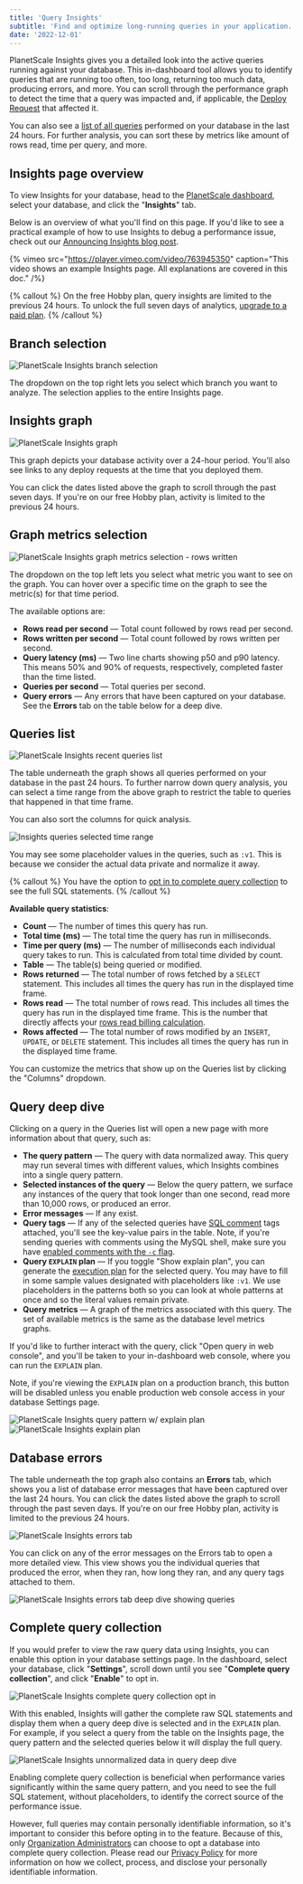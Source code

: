 ```yaml
---
title: 'Query Insights'
subtitle: 'Find and optimize long-running queries in your application.'
date: '2022-12-01'
---
```


PlanetScale Insights gives you a detailed look into the active queries running against your database. This in-dashboard tool allows you to identify queries that are running too often, too long, returning too much data, producing errors, and more. You can scroll through the performance graph to detect the time that a query was impacted and, if applicable, the [Deploy Request](/docs/concepts/deploy-requests) that affected it.

You can also see a [list of all queries](#queries-list) performed on your database in the last 24 hours. For further analysis, you can sort these by metrics like amount of rows read, time per query, and more.

## Insights page overview

To view Insights for your database, head to the [PlanetScale dashboard](https://app.planetscale.com), select your database, and click the "**Insights**" tab.

Below is an overview of what you'll find on this page. If you'd like to see a practical example of how to use Insights to debug a performance issue, check out our [Announcing Insights blog post](/blog/introducing-planetscale-insights-advanced-query-monitoring).

{% vimeo src="https://player.vimeo.com/video/763945350" caption="This video shows an example Insights page. All explanations are covered in this doc." /%}

{% callout %}
On the free Hobby plan, query insights are limited to the previous 24 hours. To unlock the full seven days of
analytics, [upgrade to a paid plan](/docs/concepts/billing).
{% /callout %}

## Branch selection

![PlanetScale Insights branch selection](/assets/docs/concepts/query-insights/branches.png)

The dropdown on the top right lets you select which branch you want to analyze. The selection applies to the entire Insights page.

## Insights graph

![PlanetScale Insights graph](/assets/docs/concepts/query-insights/graph.png)

This graph depicts your database activity over a 24-hour period. You'll also see links to any deploy requests at the time that you deployed them.

You can click the dates listed above the graph to scroll through the past seven days. If you're on our free Hobby plan, activity is limited to the previous 24 hours.

## Graph metrics selection

![PlanetScale Insights graph metrics selection - rows written](/assets/docs/concepts/query-insights/metrics.png)

The dropdown on the top left lets you select what metric you want to see on the graph. You can hover over a specific time on the graph to see the metric(s) for that time period.

The available options are:

- **Rows read per second** &mdash; Total count followed by rows read per second.
- **Rows written per second** &mdash; Total count followed by rows written per second.
- **Query latency (ms)** &mdash; Two line charts showing p50 and p90 latency. This means 50% and 90% of requests, respectively, completed faster than the time listed.
- **Queries per second** &mdash; Total queries per second.
- **Query errors** &mdash; Any errors that have been captured on your database. See the **Errors** tab on the table below for a deep dive.

## Queries list

![PlanetScale Insights recent queries list](/assets/docs/concepts/query-insights/queries.png)

The table underneath the graph shows all queries performed on your database in the past 24 hours. To further narrow down query analysis, you can select a time range from the above graph to restrict the table to queries that happened in that time frame.

You can also sort the columns for quick analysis.

![Insights queries selected time range](/assets/docs/concepts/query-insights/timeframe.png)

You may see some placeholder values in the queries, such as `:v1`. This is because we consider the actual data private and normalize it away.

{% callout %}
You have the option to [opt in to complete query collection](#complete-query-collection) to see the full SQL statements.
{% /callout %}

**Available query statistics**:

- **Count** &mdash; The number of times this query has run.
- **Total time (ms)** &mdash; The total time the query has run in milliseconds.
- **Time per query (ms)** &mdash; The number of milliseconds each individual query takes to run. This is calculated from total time divided by count.
- **Table** &mdash; The table(s) being queried or modified.
- **Rows returned** &mdash; The total number of rows fetched by a `SELECT` statement. This includes all times the query has run in the displayed time frame.
- **Rows read** &mdash; The total number of rows read. This includes all times the query has run in the displayed time frame. This is the number that directly affects your [rows read billing calculation](/docs/concepts/billing#understanding-rows-read).
- **Rows affected** &mdash; The total number of rows modified by an `INSERT`, `UPDATE`, or `DELETE` statement. This includes all times the query has run in the displayed time frame.

You can customize the metrics that show up on the Queries list by clicking the "Columns" dropdown.

## Query deep dive

Clicking on a query in the Queries list will open a new page with more information about that query, such as:

- **The query pattern** &mdash; The query with data normalized away. This query may run several times with different values, which Insights combines into a single query pattern.
- **Selected instances of the query** &mdash; Below the query pattern, we surface any instances of the query that took longer than one second, read more than 10,000 rows, or produced an error.
- **Error messages** &mdash; If any exist.
- **Query tags** &mdash; If any of the selected queries have [SQL comment](https://google.github.io/sqlcommenter/) tags attached, you'll see the key-value pairs in the table. Note, if you're sending queries with comments using the MySQL shell, make sure you have [enabled comments with the `-c` flag](https://dev.mysql.com/doc/refman/8.0/en/mysql-command-options.html#option_mysql_comments).
- **Query `EXPLAIN` plan** &mdash; If you toggle "Show explain plan", you can generate the [execution plan](https://dev.mysql.com/blog-archive/mysql-explain-analyze/) for the selected query. You may have to fill in some sample values designated with placeholders like `:v1`. We use placeholders in the patterns both so you can look at whole patterns at once and so the literal values remain private.
- **Query metrics** &mdash; A graph of the metrics associated with this query. The set of available metrics is the same as the database level metrics graphs.

If you'd like to further interact with the query, click "Open query in web console", and you'll be taken to your in-dashboard web console, where you can run the `EXPLAIN` plan.

Note, if you're viewing the `EXPLAIN` plan on a production branch, this button will be disabled unless you enable production web console access in your database Settings page.

![PlanetScale Insights query pattern w/ explain plan](/assets/docs/concepts/query-insights/query.png)
![PlanetScale Insights explain plan](/assets/docs/concepts/query-insights/explain.png)

## Database errors

The table underneath the top graph also contains an **Errors** tab, which shows you a list of database error messages that have been captured over the last 24 hours. You can click the dates listed above the graph to scroll through the past seven days. If you're on our free Hobby plan, activity is limited to the previous 24 hours.

![PlanetScale Insights errors tab](/assets/docs/concepts/query-insights/errors.png)

You can click on any of the error messages on the Errors tab to open a more detailed view. This view shows you the individual queries that produced the error, when they ran, how long they ran, and any query tags attached to them.

![PlanetScale Insights errors tab deep dive showing queries](/assets/docs/concepts/query-insights/errors-detailed-view.png)

## Complete query collection

If you would prefer to view the raw query data using Insights, you can enable this option in your database settings page. In the dashboard, select your database, click "**Settings**", scroll down until you see "**Complete query collection**", and click "**Enable**" to opt in.

![PlanetScale Insights complete query collection opt in](/assets/docs/concepts/query-insights/opt-in.png)

With this enabled, Insights will gather the complete raw SQL statements and display them when a query deep dive is selected and in the `EXPLAIN` plan. For example, if you select a query from the table on the Insights page, the query pattern and the selected queries below it will display the full query.

![PlanetScale Insights unnormalized data in query deep dive](/assets/docs/concepts/query-insights/unnormalized-data.png)

Enabling complete query collection is beneficial when performance varies significantly within the same query pattern, and you need to see the full SQL statement, without placeholders, to identify the correct source of the performance issue.

However, full queries may contain personally identifiable information, so it's important to consider this before opting in to the feature. Because of this, only [Organization Administrators](/docs/concepts/access-control#organization-administrator) can choose to opt a database into complete query collection. Please read our [Privacy Policy](/legal/privacy) for more information on how we collect, process, and disclose your personally identifiable information.
